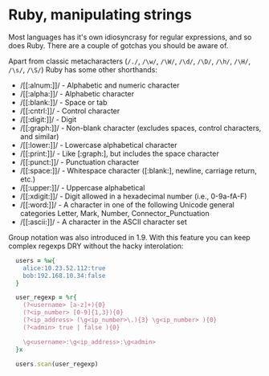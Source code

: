 Ruby, manipulating strings
==========================

Most languages has it's own idiosyncrasy for regular expressions, and so does Ruby.
There are a couple of gotchas you should be aware of.

Apart from classic metacharacters (`/./`, `/\w/`, `/\W/`, `/\d/`, `/\D/`, `/\h/`, `/\H/`, `/\s/`, `/\S/`) Ruby has some other shorthands:

  * /[[:alnum:]]/ - Alphabetic and numeric character
  * /[[:alpha:]]/ - Alphabetic character
  * /[[:blank:]]/ - Space or tab
  * /[[:cntrl:]]/ - Control character
  * /[[:digit:]]/ - Digit
  * /[[:graph:]]/ - Non-blank character (excludes spaces, control characters, and similar)
  * /[[:lower:]]/ - Lowercase alphabetical character
  * /[[:print:]]/ - Like [:graph:], but includes the space character
  * /[[:punct:]]/ - Punctuation character
  * /[[:space:]]/ - Whitespace character ([:blank:], newline, carriage return, etc.)
  * /[[:upper:]]/ - Uppercase alphabetical
  * /[[:xdigit:]]/ - Digit allowed in a hexadecimal number (i.e., 0-9a-fA-F)
  * /[[:word:]]/ - A character in one of the following Unicode general categories Letter, Mark, Number, Connector_Punctuation
  * /[[:ascii:]]/ - A character in the ASCII character set

Group notation was also introduced in 1.9. With this feature you can keep complex regexps DRY without the hacky interolation:

```ruby
  users = %w{
    alice:10.23.52.112:true
    bob:192.168.10.34:false
  }

  user_regexp = %r{
    (?<username> [a-z]+){0}
    (?<ip_number> [0-9]{1,3}){0}
    (?<ip_address> (\g<ip_number>\.){3} \g<ip_number> ){0}
    (?<admin> true | false ){0}

    \g<username>:\g<ip_address>:\g<admin>
  }x

  users.scan(user_regexp)
```
